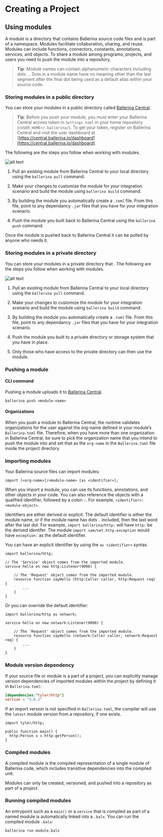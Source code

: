 # Creating a Project

## Using modules

A module is a directory that contains Ballerina source code files and is part of a namespace. Modules facilitate collaboration, sharing, and reuse. Modules can include functions, connectors, constants, annotations, services, and objects. To share a module among programs, projects, and users you need to push the module into a repository.

> **Tip**: Module names can contain alphanumeric characters including dots `.`. Dots in a module name have no meaning other than the last segment after the final dot being used as a default alias within your source code.

### Storing modules in a public directory

You can store your modules in a public directory called [Ballerina Central](#https://central.ballerina.io/). 

> **Tip**: Before you push your module, you must enter your Ballerina Central access token in `Settings.toml` in your home repository (`<USER_HOME>/.ballerina/`). To get your token, register on Ballerina Central and visit the user dashboard at [https://central.ballerina.io/dashboard](https://central.ballerina.io/dashboard).

The following are the steps you follow when working with modules.

![alt text](../../assets/img/module-to-central.png)

1. Pull an existing module from Ballerina Central to your local directory using the `ballerina pull` command.

2. Make your changes to customize the module for your integration scenario and build the module using `ballerina build` command.

3. By building the module you automatically create a `.toml` file. From this file, point to any dependancy `.jar` files that you have for your integration scenario.

4. Push the module you built back to Ballerina Central using the `ballerina push` command.

Once the module is pushed back to Ballerina Central it can be pulled by anyone who needs it.

### Storing modules in a private directory

You can store your modules in a private directory that . The following are the steps you follow when working with modules.

![alt text](../../assets/img/module-to-directory.png)

1. Pull an existing module from Ballerina Central to your local directory using the `ballerina pull` command.

2. Make your changes to customize the module for your integration scenario and build the module using `ballerina build` command.

3. By building the module you automatically create a `.toml` file. From this file, point to any dependancy `.jar` files that you have for your integration scenario.

4. Push the module you built to a private directory or storage system that you have in place.

5. Only those who have access to the private directory can then use the module.

### Pushing a module

#### CLI command

Pushing a module uploads it to [Ballerina Central](https://central.ballerina.io/).

```
ballerina push <module-name>
```

#### Organizations

When you push a module to Ballerina Central, the runtime validates organizations for the user against the org-name defined in your module’s `Ballerina.toml` file. Therefore, when you have more than one organization in Ballerina Central, be sure to pick the organization name that you intend to push the module into and set that as the `org-name` in the `Ballerina.toml` file inside the project directory.

### Importing modules

Your Ballerina source files can import modules:

```ballerina
import [<org-name>]/<module-name> [as <identifier>];
```

When you import a module, you can use its functions, annotations, and other objects in your code. You can also reference the objects with a qualified identifier, followed by a colon `:`. For example, `<identifier>:<module-object>`.

Identifiers are either derived or explicit. The default identifier is either the module name, or if the module name has dots `.` included, then the last word after the last dot. For example, `import ballerina/http;` will have `http:` be the derived identifer. The module `import sam/net.http.exception` would have `exception:` as the default identifier.

You can have an explicit identifier by using the `as <identifier>` syntax.

```ballerina
import ballerina/http;

// The 'Service' object comes from the imported module.
service hello on new http:Listener(9090) {

    // The 'Request' object comes from the imported module.
    resource function sayHello (http:Caller caller, http:Request req) {
        ...
    }
}
```

Or you can override the default identifier:
```ballerina
import ballerina/http as network;

service hello on new network:Listener(9090) {

    // The 'Request' object comes from the imported module.
    resource function sayHello (network:Caller caller, network:Request req) {
        ...
    }
}
```

### Module version dependency
If your source file or module is a part of a project, you can explicitly manage version dependencies of imported modules within the project by defining it in `Ballerina.toml`:

```toml
[dependencies."tyler/http"]
version = "3.0.1"
```

If an import version is not specified in `Ballerina.toml`, the compiler will use the `latest` module version from a repository, if one exists.

```ballerina
import tyler/http;

public function main() {
  http:Person x = http:getPerson();
}
```

### Compiled modules
A compiled module is the compiled representation of a single module of Ballerina code, which includes transitive dependencies into the compiled unit.

Modules can only be created, versioned, and pushed into a repository as part of a *project*.

### Running compiled modules
An entrypoint such as a `main()` or a `service` that is compiled as part of a named module is automatically linked into a `.balx`. You can run the compiled module `.balx`:

```bash
ballerina run module.balx
```


